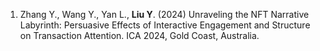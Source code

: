 1. Zhang Y., Wang Y., Yan L., **Liu Y**. (2024) Unraveling the NFT Narrative Labyrinth: Persuasive Effects of Interactive Engagement and Structure on Transaction Attention. ICA 2024, Gold Coast, Australia.
